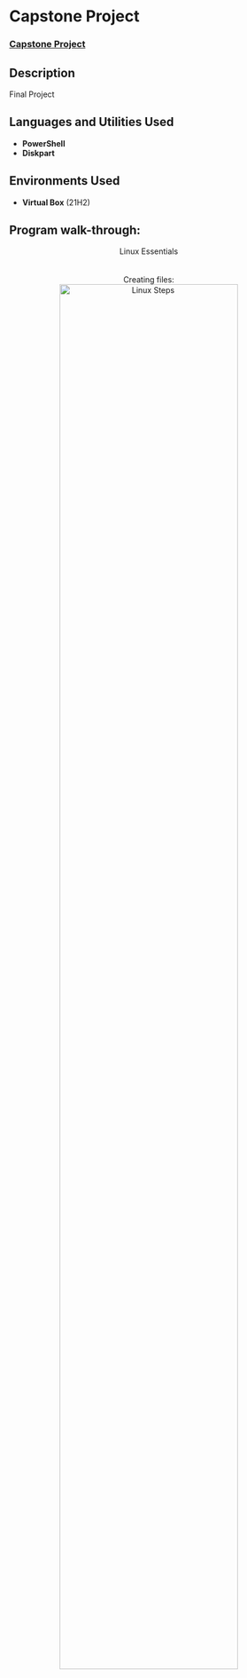 <h1>Capstone Project</h1>

 ### [Capstone Project](https://1drv.ms/b/s!AgrBKDrPjT9pq3w9R1pEh5daRN0C?e=oJ1Vi8)

<h2>Description</h2>
Final Project
<br />


<h2>Languages and Utilities Used</h2>

- <b>PowerShell</b> 
- <b>Diskpart</b>

<h2>Environments Used </h2>

- <b>Virtual Box</b> (21H2)

<h2>Program walk-through:</h2>

<p align="center">
Linux Essentials <br/>

<br />
<br />
Creating files:  <br/>
<img src="[https://i.imgur.com/tcTyMUE.png](https://1drv.ms/i/s!AgrBKDrPjT9pl0GyIlNYmGyumt3V?e=OgBY12)" height="80%" width="80%" alt="Linux Steps"/>

</p>

<!--
 ```diff
- text in red
+ text in green
! text in orange
# text in gray
@@ text in purple (and bold)@@
```
--!>
